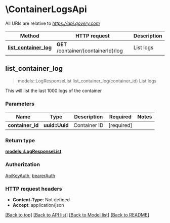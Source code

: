 # \ContainerLogsApi

All URIs are relative to *https://api.qovery.com*

Method | HTTP request | Description
------------- | ------------- | -------------
[**list_container_log**](ContainerLogsApi.md#list_container_log) | **GET** /container/{containerId}/log | List logs



## list_container_log

> models::LogResponseList list_container_log(container_id)
List logs

This will list the last 1000 logs of the container

### Parameters


Name | Type | Description  | Required | Notes
------------- | ------------- | ------------- | ------------- | -------------
**container_id** | **uuid::Uuid** | Container ID | [required] |

### Return type

[**models::LogResponseList**](LogResponseList.md)

### Authorization

[ApiKeyAuth](../README.md#ApiKeyAuth), [bearerAuth](../README.md#bearerAuth)

### HTTP request headers

- **Content-Type**: Not defined
- **Accept**: application/json

[[Back to top]](#) [[Back to API list]](../README.md#documentation-for-api-endpoints) [[Back to Model list]](../README.md#documentation-for-models) [[Back to README]](../README.md)

